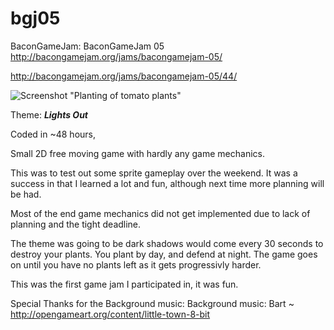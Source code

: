 bgj05
=====


                                          
BaconGameJam: BaconGameJam 05  http://bacongamejam.org/jams/bacongamejam-05/

http://bacongamejam.org/jams/bacongamejam-05/44/

![Screenshot](http://i.imgur.com/CIcEMaL.png)
"Planting of tomato plants"


Theme: ***Lights Out***

Coded in ~48 hours, 

Small 2D free moving game with hardly any game mechanics.

This was to test out some sprite gameplay over the weekend. It was a success in that I learned a lot and fun, although next time more planning will be had.

Most of the end game mechanics did not get implemented due to lack of planning and the tight deadline.

The theme was going to be dark shadows would come every 30 seconds to destroy your plants. You plant by day, and defend at night. The game goes on until you have no plants left as it gets progressivly harder.

This was the first game jam I participated in, it was fun.

Special Thanks for the Background music: 
Background music: Bart ~ http://opengameart.org/content/little-town-8-bit



